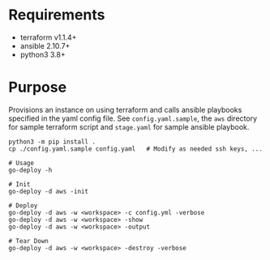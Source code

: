# Requirements
   - terraform v1.1.4+
   - ansible 2.10.7+
   - python3 3.8+

# Purpose

Provisions an instance on using terraform and calls ansible playbooks specified in 
the yaml config file. See `config.yaml.sample`, the `aws` directory for sample terraform 
script and `stage.yaml` for sample ansible playbook. 

```
python3 -m pip install . 
cp ./config.yaml.sample config.yaml   # Modify as needed ssh keys, ...

# Usage
go-deploy -h

# Init 
go-deploy -d aws -init

# Deploy 
go-deploy -d aws -w <workspace> -c config.yml -verbose 
go-deploy -d aws -w <workspace> -show 
go-deploy -d aws -w <workspace> -output

# Tear Down
go-deploy -d aws -w <workspace> -destroy -verbose 
```
